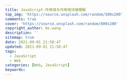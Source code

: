 ```yaml
---
title: JavaScript-作用域与作用域详细理解
top_img: 'https://source.unsplash.com/random/500x200'
comments: true
cover: 'https://source.unsplash.com/random/800x200'
copyright_author: bo.wang
description: ''
sitemap: true
date: 2021-09-01 21:58:47
updated: 2021-09-01 21:58:47
tags:
  - JavaScript
  - Web
categories: [Web, JavaScript]
keywords:
---
```


